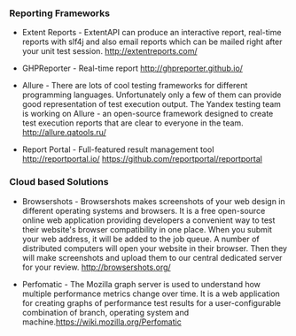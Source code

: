### Reporting Frameworks
* Extent Reports - ExtentAPI can produce an interactive report, real-time reports with slf4j and also email reports which can be mailed right after your unit test session. http://extentreports.com/

* GHPReporter - Real-time report http://ghpreporter.github.io/

* Allure - There are lots of cool testing frameworks for different programming languages. Unfortunately only a few of them can provide good representation of test execution output. The Yandex testing team is working on Allure - an open-source framework designed to create test execution reports that are clear to everyone in the team. http://allure.qatools.ru/

* Report Portal - Full-featured result management tool http://reportportal.io/ https://github.com/reportportal/reportportal

### Cloud based Solutions
* Browsershots - Browsershots makes screenshots of your web design in different operating systems and browsers. It is a free open-source online web application providing developers a convenient way to test their website's browser compatibility in one place. When you submit your web address, it will be added to the job queue. A number of distributed computers will open your website in their browser. Then they will make screenshots and upload them to our central dedicated server for your review. http://browsershots.org/

* Perfomatic - The Mozilla graph server is used to understand how multiple performance metrics change over time. It is a web application for creating graphs of performance test results for a user-configurable combination of branch, operating system and machine.https://wiki.mozilla.org/Perfomatic
